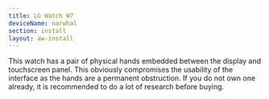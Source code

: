 ```yaml
---
title: LG Watch W7
deviceName: narwhal
section: install
layout: aw-install
---
```


<div class="callout callout-warning">
    <p>This watch has a pair of physical hands embedded between the display and touchscreen panel. This obviously compromises the usability of the interface as the hands are a permanent obstruction. If you do not own one already, it is recommended to do a lot of research before buying.</p>
</div>
